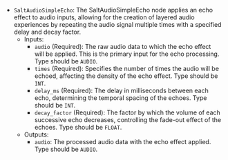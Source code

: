- `SaltAudioSimpleEcho`: The SaltAudioSimpleEcho node applies an echo effect to audio inputs, allowing for the creation of layered audio experiences by repeating the audio signal multiple times with a specified delay and decay factor.
    - Inputs:
        - `audio` (Required): The raw audio data to which the echo effect will be applied. This is the primary input for the echo processing. Type should be `AUDIO`.
        - `times` (Required): Specifies the number of times the audio will be echoed, affecting the density of the echo effect. Type should be `INT`.
        - `delay_ms` (Required): The delay in milliseconds between each echo, determining the temporal spacing of the echoes. Type should be `INT`.
        - `decay_factor` (Required): The factor by which the volume of each successive echo decreases, controlling the fade-out effect of the echoes. Type should be `FLOAT`.
    - Outputs:
        - `audio`: The processed audio data with the echo effect applied. Type should be `AUDIO`.
